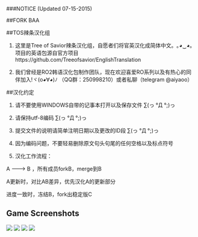 ###NOTICE (Updated 07-15-2015)

##FORK BAA

##TOS辣条汉化组

1. 这里是Tree of Savior辣条汉化组，自愿者们将官英汉化成简体中文。｡◕‿◕｡
    项目的英语包源自官方项目https://github.com/Treeofsavior/EnglishTranslation

2. 我们曾经是RO2韩语汉化包制作团队，现在欢迎喜爱RO系列以及有热心的同伴加入!ヾ(o◕∀◕)ﾉ
   （QQ群：250998210）或者私聊（telegram @aiyaoo）

##汉化约定

1. 请不要使用WINDOWS自带的记事本打开以及保存文件 ∑(っ °Д °;)っ

2. 请保持utf-8编码 ∑(っ °Д °;)っ

3. 提交文件的说明请简单注明日期以及更改的ID段 ∑(っ °Д °;)っ

4. 因为编码问题，不要轻易删除原文句头句尾的任何空格以及标点符号

5. 汉化工作流程：

A ---> B ，所有成员forkB，merge到B

A更新时，对比AB差异，优先汉化A的更新部分

进度一致时，冻结B，fork出稳定版C

## Game Screenshots
<img src="http://blog.treeofsavior.com/en/wp-content/uploads/sites/4/2015/03/2-1024x594.jpg"/>
<img src="http://blog.treeofsavior.com/en/wp-content/uploads/sites/4/2015/03/1-1024x595.jpg"/>
<img src="http://blog.treeofsavior.com/en/wp-content/uploads/sites/4/2015/03/screenshot_20150319_00015-1024x578.jpg"/>
<img src="http://blog.treeofsavior.com/en/wp-content/uploads/sites/4/2015/03/screenshot_20150319_00014-1024x578.jpg"/>

